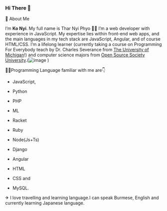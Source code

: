 ### Hi There 👋

📝 About Me

I’m **Ko Nyi**. My full name is Thar Nyi Phyo 👨‍✈️ I’m a web developer with experience in JavaScript. My expertise lies within front-end web apps, and the main languages in my tech stack are JavaScript, Angular, and of course HTML/CSS. I’m a lifelong learner (currently taking a course on Programming For Everybody teach by Dr. Charles Severance from [The University of Michigan](https://online.dr-chuck.com)!) and computer science majors from [Open Source Society University](https://github.com/ossu/computer-science).(![image](https://user-images.githubusercontent.com/116265048/215322096-c2441ea7-e829-4873-a23b-bb1dc231cb0f.png)
)

👨‍💻Programming Language familiar with me are👇 
 - JavaScript, 
 + Python
 * PHP  
 + ML 
 - Racket
 * Ruby
 - Node(Js+Ts)
 * Django
 + Angular 
 - HTML
 * CSS and
 + MySQL.

✈ I love travelling and learning language.I can speak Burmese, English and currently learning Japanese language.


